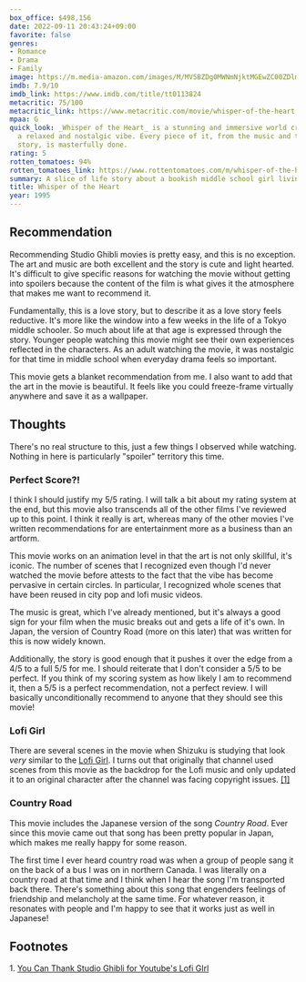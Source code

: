 ```yaml
---
box_office: $498,156
date: 2022-09-11 20:43:24+09:00
favorite: false
genres:
- Romance
- Drama
- Family
image: https://m.media-amazon.com/images/M/MV5BZDg0MWNmNjktMGEwZC00ZDlmLWI1MTUtMDBmNjQzMWM2NjBjXkEyXkFqcGdeQXVyMTMxODk2OTU@._V1_SX800.webp
imdb: 7.9/10
imdb_link: https://www.imdb.com/title/tt0113824
metacritic: 75/100
metacritic_link: https://www.metacritic.com/movie/whisper-of-the-heart
mpaa: G
quick_look: _Whisper of the Heart_ is a stunning and immersive world crafted by studio Ghibli that exudes
  a relaxed and nostalgic vibe. Every piece of it, from the music and the art to the characters and the
  story, is masterfully done.
rating: 5
rotten_tomatoes: 94%
rotten_tomatoes_link: https://www.rottentomatoes.com/m/whisper-of-the-heart
summary: A slice of life story about a bookish middle school girl living in Tokyo
title: Whisper of the Heart
year: 1995
---
```

## Recommendation
Recommending Studio Ghibli movies is pretty easy, and this is no exception. The art and music are both excellent and the story is cute and light hearted. It's difficult to give specific reasons for watching the movie without getting into spoilers because the content of the film is what gives it the atmosphere that makes me want to recommend it.

Fundamentally, this is a love story, but to describe it as a love story feels reductive. It's more like the window into a few weeks in the life of a Tokyo middle schooler. So much about life at that age is expressed through the story. Younger people watching this movie might see their own experiences reflected in the characters. As an adult watching the movie, it was nostalgic for that time in middle school when everyday drama feels so important.

This movie gets a blanket recommendation from me. I also want to add that the art in the movie is beautiful. It feels like you could freeze-frame virtually anywhere and save it as a wallpaper.

## Thoughts

There's no real structure to this, just a few things I observed while watching. Nothing in here is particularly "spoiler" territory this time.

### Perfect Score?!
I think I should justify my 5/5 rating. I will talk a bit about my rating system at the end, but this movie also transcends all of the other films I've reviewed up to this point. I think it really is art, whereas many of the other movies I've written recommendations for are entertainment more as a business than an artform.

This movie works on an animation level in that the art is not only skillful, it's iconic. The number of scenes that I recognized even though I'd never watched the movie before attests to the fact that the vibe has become pervasive in certain circles. In particular, I recognized whole scenes that have been reused in city pop and lofi music videos.

The music is great, which I've already mentioned, but it's always a good sign for your film when the music breaks out and gets a life of it's own. In Japan, the version of Country Road (more on this later) that was written for this is now widely known.

Additionally, the story is good enough that it pushes it over the edge from a 4/5 to a full 5/5 for me. I should reiterate that I don't consider a 5/5 to be perfect. If you think of my scoring system as how likely I am to recommend it, then a 5/5 is a perfect recommendation, not a perfect review. I will basically unconditionally recommend to anyone that they should see this movie!

### Lofi Girl
There are several scenes in the movie when Shizuku is studying that look _very_ similar to the [Lofi Girl](https://www.youtube.com/c/LofiGirl). I turns out that originally that channel used scenes from this movie as the backdrop for the Lofi music and only updated it to an original character after the channel was facing copyright issues. <a href="#footnote-1">[1]</a>

### Country Road
This movie includes the Japanese version of the song _Country Road_. Ever since this movie came out that song has been pretty popular in Japan, which makes me really happy for some reason.

The first time I ever heard country road was when a group of people sang it on the back of a bus I was on in northern Canada. I was literally on a country road at that time and I think when I hear the song I'm transported back there. There's something about this song that engenders feelings of friendship and melancholy at the same time. For whatever reason, it resonates with people and I'm happy to see that it works just as well in Japanese!

## Footnotes
<span id="footnote-1">1. [You Can Thank Studio Ghibli for Youtube's Lofi GIrl](https://www.cbr.com/lofi-girl-studio-ghibli-whispers-of-heart/)</span>

